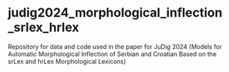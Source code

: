 # judig2024_morphological_inflection_srlex_hrlex
Repository for data and code used in the paper for JuDig 2024 (Models for Automatic Morphological Inflection of Serbian and Croatian Based on the srLex and hrLex Morphological Lexicons)

